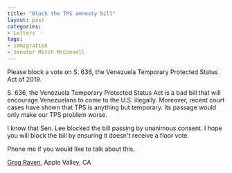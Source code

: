 ```yaml
---
title: "Block the TPS amnesty bill"
layout: post
categories:
- Letters
tags:
- immigration
- Senator Mitch McConnell
---
```


Please block a vote on S. 636, the Venezuela Temporary Protected Status Act of 2019.

S. 636, the Venezuela Temporary Protected Status Act is a bad bill that will encourage Venezuelans to come to the U.S. illegally. Moreover, recent court cases have shown that TPS is anything but temporary. Its passage would only make our TPS problem worse.

I know that Sen. Lee blocked the bill passing by unanimous consent. I hope you will block the bill by ensuring it doesn't receive a floor vote.

Phone me if you would like to talk about this,

[Greg Raven](https://www.gregraven.org/), Apple Valley, CA